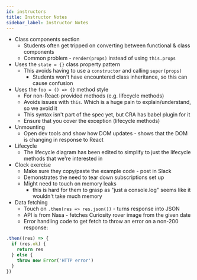 ```yaml
---
id: instructors
title: Instructor Notes
sidebar_label: Instructor Notes
---
```


- Class components section
  - Students often get tripped on converting between functional & class components
  - Common problem - `render(props)` instead of using `this.props`
- Uses the `state = {}` class property pattern
  - This avoids having to use a `constructor` and calling `super(props)`
    - Students won't have encountered class inheritance, so this can cause confusion
- Uses the `foo = () => {}` method style
  - For non-React-provided methods (e.g. lifecycle methods)
  - Avoids issues with `this`. Which is a huge pain to explain/understand, so we avoid it
  - This syntax isn't part of the spec yet, but CRA has babel plugin for it
  - Ensure that you cover the exception (lifecycle methods)
- Unmounting
  - Open dev tools and show how DOM updates - shows that the DOM is changing in response to React
- Lifecycle
  - The lifecycle diagram has been edited to simplify to just the lifecycle methods that we're interested in
- Clock exercise
  - Make sure they copy/paste the example code - post in Slack
  - Demonstrates the need to tear down subscriptions set up
  - Might need to touch on memory leaks
    - this is hard for them to grasp as "just a console.log" seems like it wouldn't take much memory
- Data fetching
  - Touch on `.then(res => res.json())` - turns response into JSON
  - API is from Nasa - fetches Curiosity rover image from the given date
  - Error handling code to get fetch to throw an error on a non-200 response:

```js
.then((res) => {
  if (res.ok) {
    return res
  } else {
    throw new Error('HTTP error')
  }
})
```
